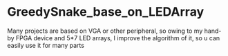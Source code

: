 # GreedySnake_base_on_LEDArray
Many projects are based on VGA or other peripheral, so owing to my hand-by FPGA device and 5*7 LED arrays, I improve the algorithm of it, so u can easily use it for many parts
